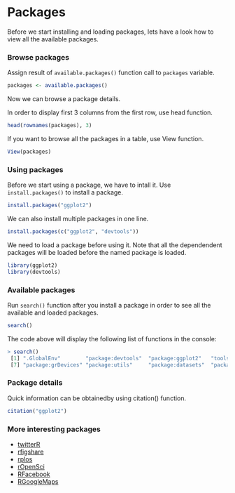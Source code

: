 # Packages

Before we start installing and loading packages, lets have a look how to view all the available packages.

### Browse packages

Assign result of `available.packages()` function call to `packages` variable.

``` R
packages <- available.packages()
```

Now we can browse a package details.

In order to display first 3 columns from the first row, use head function.

``` R
head(rownames(packages), 3)
```

If you want to browse all the packages in a table, use View function.

``` R
View(packages)
```

### Using packages

Before we start using a package, we have to intall it. Use `install.packages()` to install a package.

``` R
install.packages("ggplot2")
```

We can also install multiple packages in one line.

``` R
install.packages(c("ggplot2", "devtools"))
```

We need to load a package before using it. Note that all the dependendent packages will be loaded before the named package is loaded.

``` R
library(ggplot2)
library(devtools)
```

### Available packages

Run `search()` function after you install a package in order to see all the available and loaded packages.

``` R
search()
```

The code above will display the following list of functions in the console:

``` R
> search()
 [1] ".GlobalEnv"        "package:devtools"  "package:ggplot2"   "tools:rstudio"     "package:stats"     "package:graphics"
 [7] "package:grDevices" "package:utils"     "package:datasets"  "package:methods"   "Autoloads"         "package:base"
 ```

### Package details

Quick information can be obtainedby using citation() function.

``` R
citation("ggplot2")
```

### More interesting packages

* [twitterR](http://cran.r-project.org/web/packages/twitteR/index.html)
* [rfigshare](http://cran.r-project.org/web/packages/rfigshare/index.html)
* [rplos](http://cran.r-project.org/web/packages/rplos/index.html)
* [rOpenSci](http://ropensci.org/packages/)
* [RFacebook](http://cran.r-project.org/web/packages/Rfacebook/index.html)
* [RGoogleMaps](http://cran.r-project.org/web/packages/RgoogleMaps/index.html)
